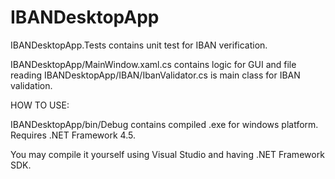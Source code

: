 # IBANDesktopApp

IBANDesktopApp.Tests contains unit test for IBAN verification.

IBANDesktopApp/MainWindow.xaml.cs contains logic for GUI and file reading
IBANDesktopApp/IBAN/IbanValidator.cs is main class for IBAN validation.

HOW TO USE:

IBANDesktopApp/bin/Debug contains compiled .exe for windows platform. Requires .NET Framework 4.5.

You may compile it yourself using Visual Studio and having .NET Framework SDK.
